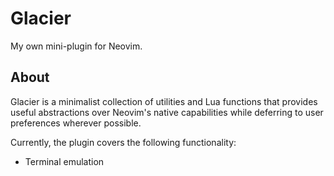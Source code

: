 # Glacier

My own mini-plugin for Neovim.

## About

Glacier is a minimalist collection of utilities and Lua functions that provides useful abstractions over Neovim's native capabilities while deferring to user preferences wherever possible. 

Currently, the plugin covers the following functionality:
- Terminal emulation

